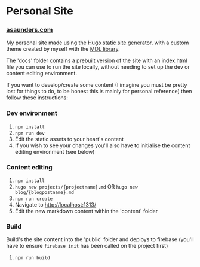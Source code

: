 # Personal Site

### [asaunders.com](www.asaunders.com)

My personal site made using the [Hugo static site generator](https://gohugo.io/), with a custom theme created by myself with the [MDL library](https://getmdl.io/index.html).

The 'docs' folder contains a prebuilt version of the site with an index.html file you can use to run the site locally, without needing to set up the dev or content editing environment.

If you want to develop/create some content (I imagine you must be pretty lost for things to do, to be honest this is mainly for personal reference) then follow these instructions:

### Dev environment
1. `npm install`
2. `npm run dev`
3. Edit the static assets to your heart's content
4. If you wish to see your changes you'll also have to initialise the content editing environment (see below)

### Content editing
1. `npm install`
2. `hugo new projects/{projectname}.md` OR `hugo new blog/{blogpostname}.md`
3. `npm run create`
4. Navigate to [http://localhost:1313/](http://localhost:1313/)
5. Edit the new markdown content within the 'content' folder

### Build
Build's the site content into the 'public' folder and deploys to firebase (you'll have to ensure `firebase init` has been called on the project first)

1. `npm run build`
